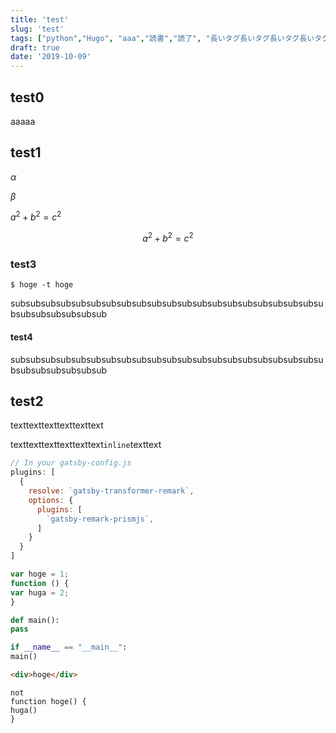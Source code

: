 ```yaml
---
title: 'test'
slug: 'test'
tags: ["python","Hugo", "aaa","読書","読了", "長いタグ長いタグ長いタグ長いタグ長いタグ長いタグ長いタグ長いタグ長いタグ長いタグ長いタグ"]
draft: true
date: '2019-10-09'
---
```


## test0
aaaaa

## test1

$\alpha$

$\beta$

$a^2 + b^2 = c^2$

$$
a^2 + b^2 = c^2
$$

### test3
```bash{numberLines:false}
$ hoge -t hoge
```

subsubsubsubsubsubsubsubsubsubsubsubsubsubsubsubsubsubsubsubsubsubsubsubsubsubsub

#### test4
subsubsubsubsubsubsubsubsubsubsubsubsubsubsubsubsubsubsubsubsubsubsubsubsubsubsub

## test2
texttexttexttexttexttext

texttexttexttexttexttext`inline`texttext

```javascript:title=test.js
// In your gatsby-config.js
plugins: [
  {
    resolve: `gatsby-transformer-remark`,
    options: {
      plugins: [
        `gatsby-remark-prismjs`,
      ]
    }
  }
]
```

```javascript
var hoge = 1;
function () {
var huga = 2;
}
```

```python
def main():
pass

if __name__ == "__main__":
main()
```

```html
<div>hoge</div>
```

```
not
function hoge() {
huga()
}
```

